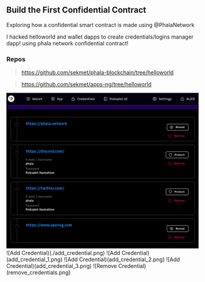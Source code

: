 ## Build the First Confidential Contract

Exploring how a confidential smart contract is made using @PhalaNetwork

I hacked helloworld and wallet dapps to create credentials/logins manager dapp! using phala network confidential contract!

### Repos
> https://github.com/sekmet/phala-blockchain/tree/helloworld

> https://github.com/sekmet/apps-ng/tree/helloworld

![Credentials](./credentials_0.png)
![Add Credential)(./add_credential.png)
![Add Credential)(add_credential_1.png)
![Add Credential)(add_credential_2.png)
![Add Credential)(add_credential_3.png)
![Remove Credential)(remove_credentials.png)
